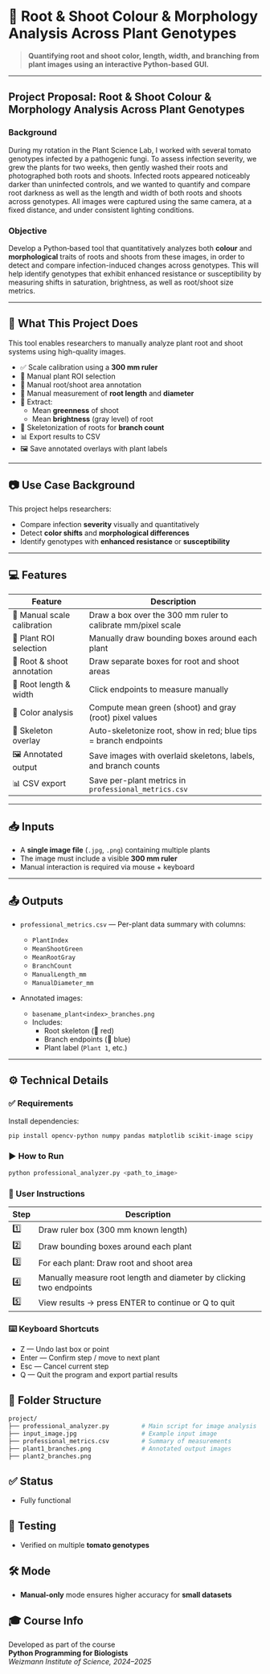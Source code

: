 # 🌿 Root & Shoot Colour & Morphology Analysis Across Plant Genotypes

> **Quantifying root and shoot color, length, width, and branching from plant images using an interactive Python-based GUI.**

---

## Project Proposal: Root & Shoot Colour & Morphology Analysis Across Plant Genotypes

### Background  
During my rotation in the Plant Science Lab, I worked with several tomato genotypes infected by a pathogenic fungi. To assess infection severity, we grew the plants for two weeks, then gently washed their roots and photographed both roots and shoots. Infected roots appeared noticeably darker than uninfected controls, and we wanted to quantify and compare root darkness as well as the length and width of both roots and shoots across genotypes. All images were captured using the same camera, at a fixed distance, and under consistent lighting conditions.


### Objective  
Develop a Python‐based tool that quantitatively analyzes both **colour** and **morphological** traits of roots and shoots from these images, in order to detect and compare infection-induced changes across genotypes. This will help identify genotypes that exhibit enhanced resistance or susceptibility by measuring shifts in saturation, brightness, as well as root/shoot size metrics.

---

## 🔧 What This Project Does

This tool enables researchers to manually analyze plant root and shoot systems using high-quality images.

- ✅ Scale calibration using a **300 mm ruler**
- 🌱 Manual plant ROI selection
- 🌿 Manual root/shoot area annotation
- 🎯 Manual measurement of **root length** and **diameter**
- 🎨 Extract:
  - Mean **greenness** of shoot
  - Mean **brightness** (gray level) of root
- 🔗 Skeletonization of roots for **branch count**
- 📊 Export results to CSV  
- 🖼️ Save annotated overlays with plant labels

---

## 📷 Use Case Background

This project helps researchers:

- Compare infection **severity** visually and quantitatively  
- Detect **color shifts** and **morphological differences**  
- Identify genotypes with **enhanced resistance** or **susceptibility**  

---

## 💻 Features

| Feature                    | Description                                                              |
|---------------------------|--------------------------------------------------------------------------|
| 🧭 Manual scale calibration | Draw a box over the 300 mm ruler to calibrate mm/pixel scale             | 
| 🌱 Plant ROI selection      | Manually draw bounding boxes around each plant                           |
| 🌿 Root & shoot annotation  | Draw separate boxes for root and shoot areas                             |
| 🎯 Root length & width      | Click endpoints to measure manually                                      |
| 🎨 Color analysis           | Compute mean green (shoot) and gray (root) pixel values                  |
| 🔗 Skeleton overlay         | Auto-skeletonize root, show in red; blue tips = branch endpoints         |
| 🖼️ Annotated output         | Save images with overlaid skeletons, labels, and branch counts           |
| 📊 CSV export               | Save per-plant metrics in `professional_metrics.csv`                     |

---

## 📥 Inputs

- A **single image file** (`.jpg`, `.png`) containing multiple plants  
- The image must include a visible **300 mm ruler**  
- Manual interaction is required via mouse + keyboard  

---

## 📤 Outputs

- `professional_metrics.csv` — Per-plant data summary with columns:
  - `PlantIndex`
  - `MeanShootGreen`
  - `MeanRootGray`
  - `BranchCount`
  - `ManualLength_mm`
  - `ManualDiameter_mm`

- Annotated images:
  - `basename_plant<index>_branches.png`
  - Includes:
    - Root skeleton (🔴 red)
    - Branch endpoints (🔵 blue)
    - Plant label (`Plant 1`, etc.)

---

## ⚙️ Technical Details

### ✅ Requirements

Install dependencies:

```bash
pip install opencv-python numpy pandas matplotlib scikit-image scipy
```

### ▶️ How to Run

```bash
python professional_analyzer.py <path_to_image>
```
### 🧭 User Instructions

| Step	| Description                                                         |
|------ |---------------------------------------------------------------------|
| 1️⃣   |	Draw ruler box (300 mm known length)                                | ![image](https://github.com/user-attachments/assets/1962a96d-bc0d-462e-98ef-e7adac88babd) |
| 2️⃣   |	Draw bounding boxes around each plant                               | ![image](https://github.com/user-attachments/assets/63299ff0-147f-4cff-abb0-8cb9976237fa) |
| 3️⃣   |	For each plant: Draw root and shoot area                            |![image](https://github.com/user-attachments/assets/cde8c3cd-f27c-4c18-add7-3efe19af1d6b) ![image](https://github.com/user-attachments/assets/7ebfa789-888a-4540-b9b9-3d64c4899ed8) |
| 4️⃣   |	Manually measure root length and diameter by clicking two endpoints | ![image](https://github.com/user-attachments/assets/59e4002e-3a73-479b-9fa7-2c6063f9c034) ![image](https://github.com/user-attachments/assets/d4ff7faa-f94b-4aee-8105-3704a71ea38b) |
| 5️⃣   |	View results → press ENTER to continue or Q to quit                 | ![image](https://github.com/user-attachments/assets/8327cd3d-29b5-46dd-9554-25c0fd62c6a8) |


### ⌨️ Keyboard Shortcuts
- Z — Undo last box or point
- Enter — Confirm step / move to next plant
- Esc — Cancel current step
- Q — Quit the program and export partial results

## 📁 Folder Structure
```bash
project/
├── professional_analyzer.py         # Main script for image analysis
├── input_image.jpg                  # Example input image
├── professional_metrics.csv         # Summary of measurements
├── plant1_branches.png              # Annotated output images
├── plant2_branches.png
```

## ✅ Status
- Fully functional

## 🧪 Testing
- Verified on multiple **tomato genotypes**

## 🛠️ Mode
- **Manual-only** mode ensures higher accuracy for **small datasets**

## 🎓 Course Info
Developed as part of the course  
**Python Programming for Biologists**  
*Weizmann Institute of Science, 2024–2025*
